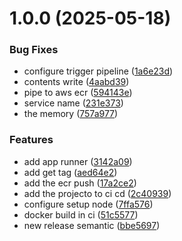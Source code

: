 # 1.0.0 (2025-05-18)


### Bug Fixes

* configure trigger pipeline ([1a6e23d](https://github.com/EstudosPessoais/rocketseat-ci-cd/commit/1a6e23dac85f688c5d0cfa2848ef11d0336a5cbb))
* contents write ([4aabd39](https://github.com/EstudosPessoais/rocketseat-ci-cd/commit/4aabd39b1a470686917d80db5759aff2dcbb8f8d))
* pipe to aws ecr ([594143e](https://github.com/EstudosPessoais/rocketseat-ci-cd/commit/594143e0fa6d9dc6b4d383018408406cb510d83b))
* service name ([231e373](https://github.com/EstudosPessoais/rocketseat-ci-cd/commit/231e373e2bea8365833ac48621fc86fa6c8ada0f))
* the memory ([757a977](https://github.com/EstudosPessoais/rocketseat-ci-cd/commit/757a977902b53c028b4004b0a06526550244b253))


### Features

* add app runner ([3142a09](https://github.com/EstudosPessoais/rocketseat-ci-cd/commit/3142a09c7294556ba58608adf58749878b676f65))
* add get tag ([aed64e2](https://github.com/EstudosPessoais/rocketseat-ci-cd/commit/aed64e2cfc91061ace25c177456af22018d45f18))
* add the ecr push ([17a2ce2](https://github.com/EstudosPessoais/rocketseat-ci-cd/commit/17a2ce26f2147acc393725f0fba40a694ed0c17f))
* add the projecto to ci cd ([2c40939](https://github.com/EstudosPessoais/rocketseat-ci-cd/commit/2c40939e48f816f7e4eb07abb1ff1efcacb5edbd))
* configure setup node ([7ffa576](https://github.com/EstudosPessoais/rocketseat-ci-cd/commit/7ffa576fd2ac7f81b7919e3c8e88ecd533bf8d8b))
* docker build in ci ([51c5577](https://github.com/EstudosPessoais/rocketseat-ci-cd/commit/51c55771273da2021b1b75ead1cea6f508576a31))
* new release semantic ([bbe5697](https://github.com/EstudosPessoais/rocketseat-ci-cd/commit/bbe56977c8783b7b23092f7a41f2077f5a48b8ee))
